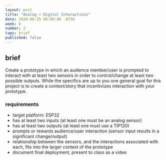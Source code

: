 ```yaml
---
layout: post
title: "Analog + Digital Interactions"
date: 2020-06-25 06:00:00 -0730
week: 6
number: 2
tags: brief
published: false
---
```


## brief

Create a prototype in which an audience member/user is prompted to interact with at least two sensors in order to control/change at least two possible outputs. While the specifics are up to you one general goal for this project is to create a context/story that incentivizes interaction with your prototype.


### requirements

* target platform: ESP32
* has at least two inputs (at least one must be an analog sensor)
* has at least two outputs (at least one must use a TIP120)
* prompts or rewards audience/user interaction (sensor input results in a significant change/output)
* relationship between the sensors, and the interactions associated with each, fits into the larger context of the prototype
* document final deployment, present to class as a video
